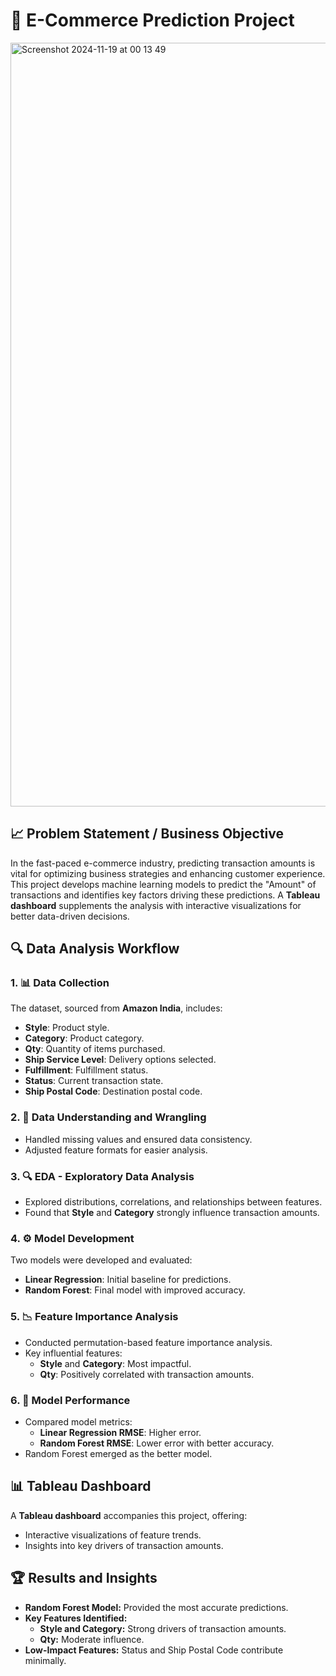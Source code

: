 # 🛒 E-Commerce Prediction Project

<img width="1222" alt="Screenshot 2024-11-19 at 00 13 49" src="https://github.com/user-attachments/assets/9a61334f-67e8-4c93-b4fb-7335da4903ff">

## 📈 Problem Statement / Business Objective

In the fast-paced e-commerce industry, predicting transaction amounts is vital for optimizing business strategies and enhancing customer experience. This project develops machine learning models to predict the "Amount" of transactions and identifies key factors driving these predictions. A **Tableau dashboard** supplements the analysis with interactive visualizations for better data-driven decisions.

## 🔍 Data Analysis Workflow

### 1. 📊 Data Collection
The dataset, sourced from **Amazon India**, includes:
- **Style**: Product style.
- **Category**: Product category.
- **Qty**: Quantity of items purchased.
- **Ship Service Level**: Delivery options selected.
- **Fulfillment**: Fulfillment status.
- **Status**: Current transaction state.
- **Ship Postal Code**: Destination postal code.

### 2. 🧹 Data Understanding and Wrangling
- Handled missing values and ensured data consistency.
- Adjusted feature formats for easier analysis.

### 3. 🔍 EDA - Exploratory Data Analysis
- Explored distributions, correlations, and relationships between features.
- Found that **Style** and **Category** strongly influence transaction amounts.

### 4. ⚙️ Model Development
Two models were developed and evaluated:
- **Linear Regression**: Initial baseline for predictions.
- **Random Forest**: Final model with improved accuracy.

### 5. 📉 Feature Importance Analysis
- Conducted permutation-based feature importance analysis.
- Key influential features:
  - **Style** and **Category**: Most impactful.
  - **Qty**: Positively correlated with transaction amounts.

### 6. 🚀 Model Performance
- Compared model metrics:
  - **Linear Regression RMSE**: Higher error.
  - **Random Forest RMSE**: Lower error with better accuracy.
- Random Forest emerged as the better model.

## 📊 Tableau Dashboard

A **Tableau dashboard** accompanies this project, offering:
- Interactive visualizations of feature trends.
- Insights into key drivers of transaction amounts.

## 🏆 Results and Insights
- **Random Forest Model:** Provided the most accurate predictions.
- **Key Features Identified:**
  - **Style and Category:** Strong drivers of transaction amounts.
  - **Qty:** Moderate influence.
- **Low-Impact Features:** Status and Ship Postal Code contribute minimally.
